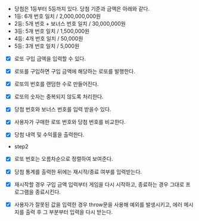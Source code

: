 - 당첨은 1등부터 5등까지 있다. 당첨 기준과 금액은 아래와 같다.
- 1등: 6개 번호 일치 / 2,000,000,000원
- 2등: 5개 번호 + 보너스 번호 일치 / 30,000,000원
- 3등: 5개 번호 일치 / 1,500,000원
- 4등: 4개 번호 일치 / 50,000원
- 5등: 3개 번호 일치 / 5,000원

- [x] 로또 구입 금액을 입력할 수 있다.
- [x] 로또를 구입하면 구입 금액에 해당하는 로또를 발행한다.
- [x] 로또의 번호를 랜덤한 수로 만들어진다.
- [x] 로또의 숫자는 중복되지 않도록 처리한다.
- [x] 당첨 번호와 보너스 번호를 입력 받을수 있다.
- [x] 사용자가 구매한 로또 번호와 당첨 번호를 비교한다.
- [x] 당첨 내역 및 수익률을 출력한다.


- step2
- [x] 로또 번호는 오름차순으로 정렬하여 보여준다.
- [x] 당첨 통계를 출력한 뒤에는 재시작/종료 여부를 입력받는다.
- [x] 재시작할 경우 구입 금액 입력부터 게임을 다시 시작하고, 종료하는 경우 그대로 프로그램을 종료시킨다.
- [x] 사용자가 잘못된 값을 입력한 경우 throw문을 사용해 예외를 발생시키고, 에러 메시지를 출력 후 그 부분부터 입력을 다시 받는다.

